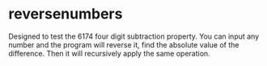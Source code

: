 # reversenumbers
Designed to test the 6174 four digit subtraction property. You can input any number and the program will reverse it, find the absolute value of the difference. Then it will recursively apply the same operation. 
